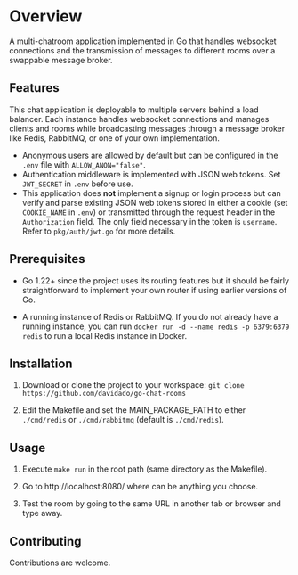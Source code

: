 # Overview

A multi-chatroom application implemented in Go that handles websocket connections and the transmission of messages to different rooms over a swappable message broker.

## Features

This chat application is deployable to multiple servers behind a load balancer. Each instance handles websocket connections and manages clients and rooms while broadcasting messages through a message broker like Redis, RabbitMQ, or one of your own implementation.

- Anonymous users are allowed by default but can be configured in the `.env` file with `ALLOW_ANON="false"`.
- Authentication middleware is implemented with JSON web tokens. Set `JWT_SECRET` in `.env` before use.
- This application does **not** implement a signup or login process but can verify and parse existing JSON web tokens stored in either a cookie (set `COOKIE_NAME` in `.env`) or transmitted through the request header in the `Authorization` field. The only field necessary in the token is `username`. Refer to `pkg/auth/jwt.go` for more details.

## Prerequisites

- Go 1.22+ since the project uses its routing features but it should be fairly straightforward to implement your own router if using earlier versions of Go.

- A running instance of Redis or RabbitMQ. If you do not already have a running instance, you can run `docker run -d --name redis -p 6379:6379 redis` to run a local Redis instance in Docker.

## Installation 

1. Download or clone the project to your workspace: `git clone https://github.com/davidado/go-chat-rooms`

2. Edit the Makefile and set the MAIN_PACKAGE_PATH to either `./cmd/redis` or `./cmd/rabbitmq` (default is `./cmd/redis`).

## Usage

1. Execute `make run` in the root path (same directory as the Makefile).

2. Go to http://localhost:8080/<room> where <room> can be anything you choose. 

3. Test the room by going to the same URL in another tab or browser and type away.

## Contributing

Contributions are welcome.
